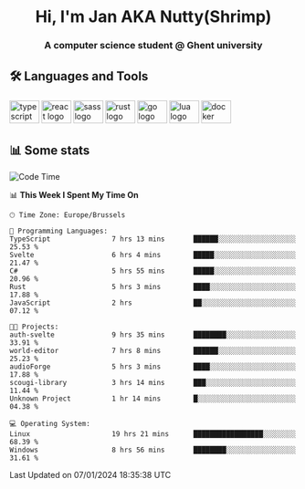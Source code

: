 <h1 align="center">Hi, I'm Jan AKA Nutty(Shrimp)</h1>
<h3 align="center">A computer science student @ Ghent university</h3>

<h2 align="left">🛠️ Languages and Tools</h2>

###

<div align="left">
  <img src="https://cdn.jsdelivr.net/gh/devicons/devicon/icons/typescript/typescript-original.svg" height="40" width="52" alt="typescript logo"  />
  <img src="https://cdn.jsdelivr.net/gh/devicons/devicon/icons/react/react-original.svg" height="40" width="52" alt="react logo"  />
  <img src="https://cdn.jsdelivr.net/gh/devicons/devicon/icons/sass/sass-original.svg" height="40" width="52" alt="sass logo"  />
  <img src="https://cdn.jsdelivr.net/gh/devicons/devicon/icons/rust/rust-plain.svg" height="40" width="52" alt="rust logo"  />
  <img src="https://cdn.jsdelivr.net/gh/devicons/devicon/icons/go/go-original.svg" height="40" width="52" alt="go logo"  />
  <img src="https://cdn.jsdelivr.net/gh/devicons/devicon/icons/lua/lua-original.svg" height="40" width="52" alt="lua logo"  />
  <img src="https://cdn.jsdelivr.net/gh/devicons/devicon/icons/docker/docker-original.svg" height="40" width="52" alt="docker logo"  />
</div>

<h2>📊 Some stats</h2>

<!--START_SECTION:waka-->
![Code Time](http://img.shields.io/badge/Code%20Time-4%2C097%20hrs%2059%20mins-blue)

📊 **This Week I Spent My Time On** 

```text
🕑︎ Time Zone: Europe/Brussels

💬 Programming Languages: 
TypeScript               7 hrs 13 mins       ██████░░░░░░░░░░░░░░░░░░░   25.53 % 
Svelte                   6 hrs 4 mins        █████░░░░░░░░░░░░░░░░░░░░   21.47 % 
C#                       5 hrs 55 mins       █████░░░░░░░░░░░░░░░░░░░░   20.96 % 
Rust                     5 hrs 3 mins        ████░░░░░░░░░░░░░░░░░░░░░   17.88 % 
JavaScript               2 hrs               ██░░░░░░░░░░░░░░░░░░░░░░░   07.12 % 

🐱‍💻 Projects: 
auth-svelte              9 hrs 35 mins       ████████░░░░░░░░░░░░░░░░░   33.91 % 
world-editor             7 hrs 8 mins        ██████░░░░░░░░░░░░░░░░░░░   25.23 % 
audioForge               5 hrs 3 mins        ████░░░░░░░░░░░░░░░░░░░░░   17.88 % 
scougi-library           3 hrs 14 mins       ███░░░░░░░░░░░░░░░░░░░░░░   11.44 % 
Unknown Project          1 hr 14 mins        █░░░░░░░░░░░░░░░░░░░░░░░░   04.38 % 

💻 Operating System: 
Linux                    19 hrs 21 mins      █████████████████░░░░░░░░   68.39 % 
Windows                  8 hrs 56 mins       ████████░░░░░░░░░░░░░░░░░   31.61 % 
```


 Last Updated on 07/01/2024 18:35:38 UTC
<!--END_SECTION:waka-->
